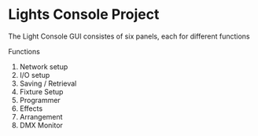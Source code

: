 # Lights Console Project

The Light Console GUI consistes of six panels, each for different functions

Functions
1. Network setup
2. I/O setup
3. Saving / Retrieval
4. Fixture Setup
5. Programmer
6. Effects
7. Arrangement
8. DMX Monitor
